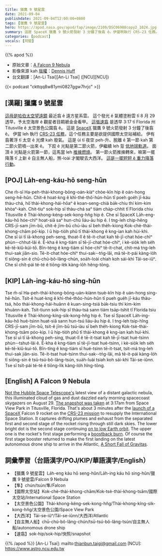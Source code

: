 ```yaml
---
title: 獵鷹 9 號星雲
date: 2021-09-04
publishdate: 2021-09-04T12:00:00+0800
tags: [獵鷹 9 號星雲]
hero: https://apod.nasa.gov/apod/fap/image/2109/DSC06988copy2_1024.jpg
summary: 這是 SpaceX 獵鷹 9 號火箭發射 3 分鐘了後翕 ê。伊當咧執行 CRS-23 任務。
categories: [podcast]
vocals: [阿錕]
---
```


{{% apod %}}

- 原始文章：[A Falcon 9 Nebula](https://apod.nasa.gov/apod/ap210904.html)
- 影像來源 kah [版權][copyright]：[Dennis Huff](https://drh68.zenfolio.com/)
- 台文翻譯：[An-Li Tsai][An-Li Tsai] ([NCU][NCU])

{{< podcast "ckttqq8w81ymi0827ggw7hrjc" >}}

## [漢羅] 獵鷹 9 號星雲
[這毋是哈伯太空望遠鏡][Not the Hubble Space Telescope's] 最近翕 ê 遠方星系雲。
這个發光 ê 氣體塗粉雲 tī 8 月 29 透早，予太空海岸 ê 觀星者目睭褫金金看甲。
[這張速翕][The snapshot was taken] 是透早 3:17 tī Florida 州 Titusville ê 太空景色公園翕 ê。
這是 [SpaceX][launch of a SpaceX] 獵鷹 9 號火箭發射 3 分鐘了後翕 ê。
伊當 leh 執行 [CRS-23 任務][CRS-23 mission]，這个任務主要是欲提供國際太空站補給。
伊有翕著浮 tī 太空 ê 光煙 kah 廢氣。
這是 ùi tī 夜空 peh-升、脫離 ê 第一節 kah 第二節火箭噴--出來 ê。
下跤 ê 光點是第二節火箭，伊繼續 leh 踅 [低地球軌道][on to low Earth orbit]。
面頂 ê 光點是火箭第一節，這馬當 leh [推捒燃燒][boostback burn]。
第一節火箭推捒轉來，嘛第一擺降落 tī 上新 ê 自主無人船，煞-loài 才閣駛去大西洋。
[這是一擺短短 ê 重力降落行動][A Short Fall of Gravitas]。

## [POJ] La̍h-eng-káu-hō seng-hûn
Che m̄-sī Ha-peh-thài-khong-bōng-oán-kiàⁿ chòe-kīn hip ê oán-hong seng-hē-hûn.
Chit-ê hoat-kng ê khì-thé-thô͘-hún-hûn tī poeh goe̍h jī-káu thàu-chá, hō͘ thài-khong-hái-hōaⁿ ê koan-seng-chiá ba̍k-chiu thí kim-kim khòaⁿ-kah.
Chit-tiuⁿ sok-hip sī thàu-chá saⁿ tiám cha̍p-chhit tī Florida chiu Titusville ê Thài-khong-kéng-sek-kong-hn̂g hip ê.
Che sī SpaceX La̍h-eng-káu-hō hóe-chìⁿ hoat-siā saⁿ hun-chú liáu-āu hip ê.
I tng-leh chip-hêng CRS-jī-sam jīm-bū, chit-ê jīm-bū chú-iàu sī beh the̍h-kiong Kok-chè-thài-khong-chām pó͘-kip.
I ū hip-tio̍h phû tī thài-khong ê kng-ian kah hùi-khì.
Che sī ùi tī iā-khong peh-seng, thoat-lî ê tē-it-chat kah tē-jī-chat hóe-chìⁿ phùn--chhut-lâi ê.
Ē-kha ê kng-tiám sī tē-jī-chat hóe-chìⁿ, i kè-sio̍k leh se̍h kē-tē-kiû-kúi-tō.
Bīn-téng ê kng-tiám sī hóe-chìⁿ tē-it-chat, chit-má tng-leh thui-sak jiân-sio.
Tē-it-chat hóe-chìⁿ thui-sak--tńg-lâi, mā tē-it-pái kàng-lo̍h tī siōng-sin ê chū-chú-bô-lâng-chún, soa̍h-loài chiah koh sái-khì Tāi-se-iûⁿ.
Che sī chi̍t-pái té-té ê tiōng-le̍k kàng-lo̍h hêng-tōng.

## [KIP] La̍h-ing-káu-hō sing-hûn
Tse m̄-sī Ha-peh-thài-khong-bōng-uán-kiànn tsuè-kīn hip ê uán-hong sing-hē-hûn.
Tsit-ê huat-kng ê khì-thé-thôo-hún-hûn tī pueh gue̍h jī-káu thàu-tsá, hōo thài-khong-hái-huānn ê kuan-sing-tsiá ba̍k-tsiu thí kim-kim khuànn-kah.
Tsit-tiunn sok-hip sī thàu-tsá sann tiám tsa̍p-tshit tī Florida tsiu Titusville ê Thài-khong-kíng-sik-kong-hn̂g hip ê.
Tse sī SpaceX La̍h-ing-káu-hō hué-tsìnn huat-siā sann hun-tsú liáu-āu hip ê.
I tng-leh tsip-hîng CRS-jī-sam jīm-bū, tsit-ê jīm-bū tsú-iàu sī beh the̍h-kiong Kok-tsè-thài-khong-tsām póo-kip.
I ū hip-tio̍h phû tī thài-khong ê kng-ian kah huì-khì.
Tse sī uì tī iā-khong peh-sing, thuat-lî ê tē-it-tsat kah tē-jī-tsat hué-tsìnn phùn--tshut-lâi ê.
Ē-kha ê kng-tiám sī tē-jī-tsat hué-tsìnn, i kè-sio̍k leh se̍h kē-tē-kiû-kuí-tō.
Bīn-tíng ê kng-tiám sī hué-tsìnn tē-it-tsat, tsit-má tng-leh thui-sak jiân-sio.
Tē-it-tsat hué-tsìnn thui-sak--tńg-lâi, mā tē-it-pái kàng-lo̍h tī siōng-sin ê tsū-tsú-bô-lâng-tsún, sua̍h-luài tsiah koh sái-khì Tāi-se-iûnn.
Tse sī tsi̍t-pái té-té ê tiōng-li̍k kàng-lo̍h hîng-tōng.

## [English] A Falcon 9 Nebula
[Not the Hubble Space Telescope's][Not the Hubble Space Telescope's] latest view of a distant galactic nebula, this illuminated cloud of gas and dust dazzled early morning spacecoast skygazers on August 29.
[The snapshot was taken][The snapshot was taken] at 3:17am from Space View Park in Titusville, Florida.
That's about 3 minutes after the [launch of a SpaceX][launch of a SpaceX] Falcon 9 rocket on the [CRS-23 mission][CRS-23 mission] to resupply the International Space Station.
It captures drifting plumes and exhaust from the separated first and second stage of the rocket rising through still dark skies.
The lower bright dot is the second stage continuing [on to low Earth orbit][on to low Earth orbit].
The upper one is the rocket's first stage performing a [boostback burn][boostback burn].
Of course the first stage booster returned to make the first landing on the latest autonomous drone ship to arrive in the Atlantic, [A Short Fall of Gravitas][A Short Fall of Gravitas].



## 詞彙學習（台語漢字/POJ/KIP/華語漢字/English）
- 【獵鷹 9 號星雲】La̍h-eng káu hō seng-hûn/La̍h-ing káu hō sing-hûn/獵鷹 9 號星雲/Falcon 9 Nebula
- 【隼】chún/tsún/隼/Falcon
- 【國際太空站】Kok-chè-thài-khong-chām/Kok-tsè-thài-khong-tsām/國際太空站/International Space Station
- 【太空景色公園】Thài-khong-kéng-sek-kong-hn̂g/Thài-khong-kíng-sik-kong-hn̂g/太空景色公園/Space View Park
- 【大西洋】Tāi-se-iûⁿ/Tāi-se-iûnn/大西洋/Atlantic
- 【自主無人船】chū-chú-bô-lâng-chún/tsū-tsú-bô-lâng-tsún/自主無人船/autonomous drone ship
- 【速翕】sok-hip/sok-hip/快照/snapshot



{{% /apod %}}
[An-Li Tsai]: mailto:thianbun.taigi@gmail.com
[NCU]: https://www.astro.ncu.edu.tw

[copyright]: https://apod.nasa.gov/apod/fap/lib/about_apod.html#srapply

[Not the Hubble Space Telescope's]:https://apod.nasa.gov/apod/ap181012.html
[The snapshot was taken]:https://drh68.zenfolio.com/p795681075/hb53235bd#hb532440e
[launch of a SpaceX]:https://www.spacex.com/launches/
[CRS-23 mission]:https://www.nasa.gov/content/spacex-crs-23-mission-overview
[on to low Earth orbit]:https://blogs.nasa.gov/spacestation/2021/08/30/spacex-cargo-dragon-successfully-docks-to-station/
[boostback burn]:https://apod.nasa.gov/apod/ap180113.html
[A Short Fall of Gravitas]:https://en.wikipedia.org/wiki/Autonomous_spaceport_drone_ship
